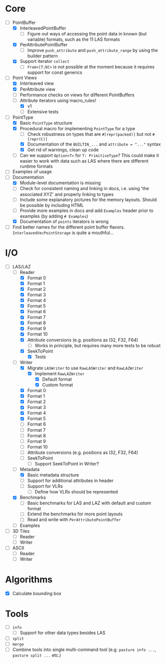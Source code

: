 # Core

- [ ] PointBuffer
    - [x] InterleavedPointBuffer
        - [ ] Figure out ways of accessing the point data in known (but variable) formats, such as the 11 LAS formats
    - [x] PerAttributePointBuffer
        - [ ] Improve `push_attribute` and `push_attribute_range` by using the builder pattern
    - [x] Support iterator `collect`
        - [ ] `From<[T;N]>` is not possible at the moment because it requires support for const generics
- [ ] Point Views
    - [x] Interleaved view
    - [x] PerAttribute view
    - [ ] Performance checks on views for different PointBuffers
    - [ ] Attribute iterators using macro_rules!
        - [x] v1
        - [ ] Extensive tests
- [ ] PointType
    - [x] Basic `PointType` structure
    - [x] Procedural macro for implementing `PointType` for a type
        - [ ] Check robustness on types that are `#[repr(packed)]` but not `#[repr(C)]`
        - [x] Documentation of the `BUILTIN_...` and `attribute = "..."` syntax
        - [x] Get rid of warnings, clean up code
    - [ ] Can we support `Option<T>` for `T: PrimitiveType`? This could make it easier to work with data such as LAS where there are different runtime formats
- [ ] Examples of usage
- [ ] Documentation 
    - [x] Module-level documentation is missing 
    - [ ] Check for consistent naming and linking in docs, i.e. using 'the associated XYZ' and properly linking to types
    - [ ] Include some explanatory pictures for the memory layouts. Should be possible by including HTML
    - [ ] Provide more examples in docs and add `Examples` header prior to examples (by adding `# Examples`)
    - [x] Documentation of `points` iterators is wrong
- [ ] Find better names for the different point buffer flavors. `InterleavedVecPointStorage` is quite a mouthful... 

# I/O

- [ ] LAS/LAZ
    - [ ] Reader
        - [x] Format 0
        - [x] Format 1
        - [x] Format 2
        - [x] Format 3
        - [x] Format 4
        - [x] Format 5
        - [x] Format 6
        - [x] Format 7
        - [x] Format 8
        - [x] Format 9
        - [x] Format 10
        - [x] Attribute conversions (e.g. positions as I32, F32, F64)
            - [ ] Works in principle, but requires many more tests to be robust 
        - [x] SeekToPoint
            - [x] Tests
    - [ ] Writer
        - [x] Migrate `LASWriter` to use `RawLASWriter` and `RawLAZWriter`
            - [x] Implement `RawLAZWriter`
                - [x] Default format
                - [x] Custom format
        - [x] Format 0
        - [x] Format 1
        - [x] Format 2
        - [x] Format 3
        - [x] Format 4
        - [x] Format 5
        - [ ] Format 6
        - [ ] Format 7
        - [ ] Format 8
        - [ ] Format 9
        - [ ] Format 10
        - [ ] Attribute conversions (e.g. positions as I32, F32, F64)
        - [ ] SeekToPoint
            - [ ] Support SeekToPoint in Writer? 
    - [ ] Metadata
        - [x] Basic metadata structure
        - [ ] Support for additional attributes in header
        - [ ] Support for VLRs
            - [ ] Define how VLRs should be represented 
    - [x] Benchmarks
        - [ ] Basic benchmarks for LAS and LAZ with default and custom format
        - [ ] Extend the benchmarks for more point layouts
        - [ ] Read and write with `PerAttributePointBuffer`
    - [ ] Examples
- [ ] 3D Tiles
    - [ ] Reader
    - [ ] Writer
- [ ] ASCII
    - [ ] Reader
    - [ ] Writer

# Algorithms

- [x] Calculate bounding box

# Tools

- [ ] `info`
    - [ ] Support for other data types besides LAS
- [ ] `split`
- [ ] `merge`
- [ ] Combine tools into single multi-command tool (e.g. `pasture info ...`, `pasture split ...` etc.)